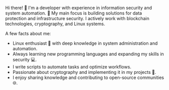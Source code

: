 Hi there! 👋 I'm a developer with experience in information security and system automation. 🔐 My main focus is building solutions for data protection and infrastructure security. I actively work with blockchain technologies, cryptography, and Linux systems.

A few facts about me:
- Linux enthusiast 🐧 with deep knowledge in system administration and automation.
- Always learning new programming languages and expanding my skills in security 💻.
- I write scripts to automate tasks and optimize workflows.
- Passionate about cryptography and implementing it in my projects 🔐.
- I enjoy sharing knowledge and contributing to open-source communities 🌐.

